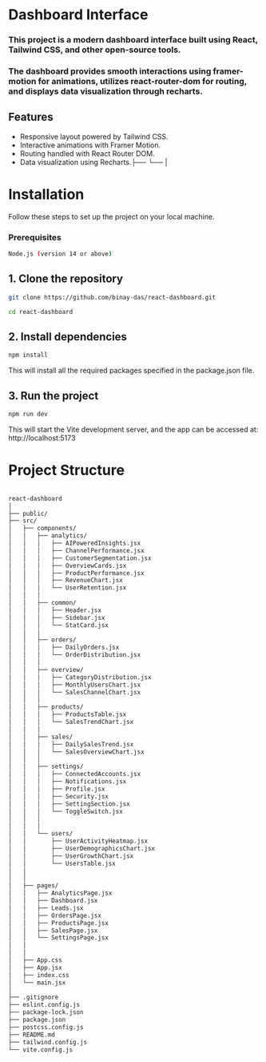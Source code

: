 # Dashboard Interface

### This project is a modern dashboard interface built using React, Tailwind CSS, and other open-source tools. 
### The dashboard provides smooth interactions using framer-motion for animations, utilizes react-router-dom for routing, and displays data visualization through recharts.


## Features
- Responsive layout powered by Tailwind CSS.
- Interactive animations with Framer Motion.
- Routing handled with React Router DOM.
- Data visualization using Recharts.├──  └── |






# Installation
Follow these steps to set up the project on your local machine.

### Prerequisites
```bash
Node.js (version 14 or above)
```

## 1. Clone the repository
```bash
git clone https://github.com/binay-das/react-dashboard.git

cd react-dashboard
```

## 2. Install dependencies
```bash
npm install  
```
This will install all the required packages specified in the package.json file.

## 3. Run the project
```bash
npm run dev
```

This will start the Vite development server, and the app can be accessed at:
http://localhost:5173



# Project Structure
```bash

react-dashboard
│
├── public/               
├── src/                 
│   ├── components/
│   │   ├── analytics/
│   │   │   ├── AIPoweredInsights.jsx
│   │   │   ├── ChannelPerformance.jsx
│   │   │   ├── CustomerSegmentation.jsx
│   │   │   ├── OverviewCards.jsx
│   │   │   ├── ProductPerformance.jsx
│   │   │   ├── RevenueChart.jsx
│   │   │   └── UserRetention.jsx
│   │   │
│   │   ├── common/
│   │   │   ├── Header.jsx
│   │   │   ├── Sidebar.jsx
│   │   │   └── StatCard.jsx
│   │   │
│   │   ├── orders/
│   │   │   ├── DailyOrders.jsx
│   │   │   └── OrderDistribution.jsx
│   │   │
│   │   ├── overview/
│   │   │   ├── CategoryDistribution.jsx
│   │   │   ├── MonthlyUsersChart.jsx
│   │   │   └── SalesChannelChart.jsx
│   │   │
│   │   ├── products/
│   │   │   ├── ProductsTable.jsx
│   │   │   └── SalesTrendChart.jsx
│   │   │
│   │   ├── sales/
│   │   │   ├── DailySalesTrend.jsx
│   │   │   └── SalesOverviewChart.jsx
│   │   │
│   │   ├── settings/
│   │   │   ├── ConnectedAccounts.jsx
│   │   │   ├── Notifications.jsx
│   │   │   ├── Profile.jsx
│   │   │   ├── Security.jsx
│   │   │   ├── SettingSection.jsx
│   │   │   └── ToggleSwitch.jsx
│   │   │   
│   │   │
│   │   └── users/
│   │       ├── UserActivityHeatmap.jsx
│   │       ├── UserDemographicsChart.jsx
│   │       ├── UserGrowthChart.jsx
│   │       └── UsersTable.jsx
│   │
│   │
│   ├── pages/
│   │   ├── AnalyticsPage.jsx
│   │   ├── Dashboard.jsx
│   │   ├── Leads.jsx
│   │   ├── OrdersPage.jsx
│   │   ├── ProductsPage.jsx
│   │   ├── SalesPage.jsx
│   │   └── SettingsPage.jsx
│   │
│   │
│   ├── App.css
│   ├── App.jsx
│   ├── index.css
│   └── main.jsx
│    
├── .gitignore
├── eslint.config.js
├── package-lock.json
├── package.json
├── postcss.config.js
├── README.md   
├── tailwind.config.js    
└── vite.config.js        

```
